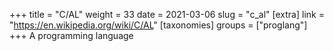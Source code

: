 +++
title = "C/AL"
weight = 33
date = 2021-03-06
slug = "c_al"
[extra]
link = "https://en.wikipedia.org/wiki/C/AL"
[taxonomies]
groups = ["proglang"]
+++
A programming language

